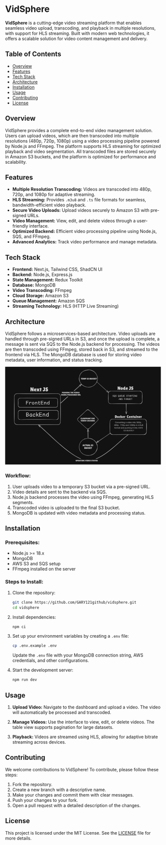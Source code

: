 # VidSphere

**VidSphere** is a cutting-edge video streaming platform that enables seamless video upload, transcoding, and playback in multiple resolutions, with support for HLS streaming. Built with modern web technologies, it offers a scalable solution for video content management and delivery.

## Table of Contents

- [Overview](#overview)
- [Features](#features)
- [Tech Stack](#tech-stack)
- [Architecture](#architecture)
- [Installation](#installation)
- [Usage](#usage)
- [Contributing](#contributing)
- [License](#license)

## Overview

VidSphere provides a complete end-to-end video management solution. Users can upload videos, which are then transcoded into multiple resolutions (480p, 720p, 1080p) using a video processing pipeline powered by Node.js and FFmpeg. The platform supports HLS streaming for optimized playback and video segmentation. All transcoded files are stored securely in Amazon S3 buckets, and the platform is optimized for performance and scalability.

## Features

- **Multiple Resolution Transcoding:** Videos are transcoded into 480p, 720p, and 1080p for adaptive streaming.
- **HLS Streaming:** Provides `.m3u8` and `.ts` file formats for seamless, bandwidth-efficient video playback.
- **Secure Video Uploads:** Upload videos securely to Amazon S3 with pre-signed URLs.
- **Video Management:** View, edit, and delete videos through a user-friendly interface.
- **Optimized Backend:** Efficient video processing pipeline using Node.js, SQS, and FFmpeg.
- **Advanced Analytics:** Track video performance and manage metadata.

## Tech Stack

- **Frontend:** Next.js, Tailwind CSS, ShadCN UI
- **Backend:** Node.js, Express.js
- **State Management:** Redux Toolkit
- **Database:** MongoDB
- **Video Transcoding:** FFmpeg
- **Cloud Storage:** Amazon S3
- **Queue Management:** Amazon SQS
- **Streaming Technology:** HLS (HTTP Live Streaming)

## Architecture

VidSphere follows a microservices-based architecture. Video uploads are handled through pre-signed URLs in S3, and once the upload is complete, a message is sent via SQS to the Node.js backend for processing. The videos are then transcoded using FFmpeg, stored back in S3, and streamed to the frontend via HLS. The MongoDB database is used for storing video metadata, user information, and status tracking.

![VidSphere Architecture](public/Architecture.png)

### Workflow:

1. User uploads video to a temporary S3 bucket via a pre-signed URL.
2. Video details are sent to the backend via SQS.
3. Node.js backend processes the video using FFmpeg, generating HLS segments.
4. Transcoded video is uploaded to the final S3 bucket.
5. MongoDB is updated with video metadata and processing status.

## Installation

### Prerequisites:

- Node.js >= 18.x
- MongoDB
- AWS S3 and SQS setup
- FFmpeg installed on the server

### Steps to Install:

1. Clone the repository:

   ```bash
   git clone https://github.com/GARY121github/vidsphere.git
   cd vidsphere
   ```

2. Install dependencies:

   ```bash
   npm ci
   ```

3. Set up your environment variables by creating a `.env` file:

   ```bash
   cp .env.example .env
   ```

   Update the `.env` file with your MongoDB connection string, AWS credentials, and other configurations.

4. Start the development server:
   ```bash
   npm run dev
   ```

## Usage

1. **Upload Video:**
   Navigate to the dashboard and upload a video. The video will automatically be processed and transcoded.

2. **Manage Videos:**
   Use the interface to view, edit, or delete videos. The table view supports pagination for large datasets.

3. **Playback:**
   Videos are streamed using HLS, allowing for adaptive bitrate streaming across devices.

## Contributing

We welcome contributions to VidSphere! To contribute, please follow these steps:

1. Fork the repository.
2. Create a new branch with a descriptive name.
3. Make your changes and commit them with clear messages.
4. Push your changes to your fork.
5. Open a pull request with a detailed description of the changes.

## License

This project is licensed under the MIT License. See the [LICENSE](LICENSE) file for more details.

